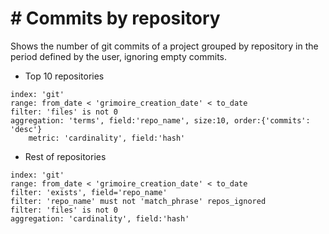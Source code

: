# \# Commits by repository

Shows the number of git commits of a project grouped by repository in the period defined by the user, ignoring empty commits.

* Top 10 repositories
```
index: 'git'
range: from_date < 'grimoire_creation_date' < to_date
filter: 'files' is not 0
aggregation: 'terms', field:'repo_name', size:10, order:{'commits': 'desc'}
    metric: 'cardinality', field:'hash'
```

* Rest of repositories
```
index: 'git'
range: from_date < 'grimoire_creation_date' < to_date
filter: 'exists', field='repo_name'
filter: 'repo_name' must not 'match_phrase' repos_ignored
filter: 'files' is not 0
aggregation: 'cardinality', field:'hash'
```

